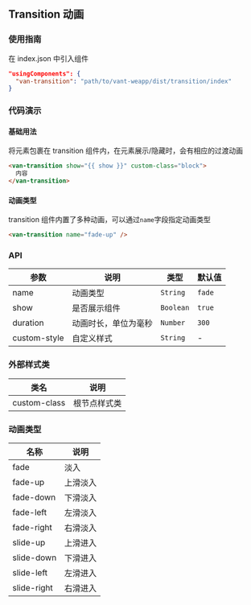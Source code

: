 ## Transition 动画

### 使用指南

在 index.json 中引入组件
```json
"usingComponents": {
  "van-transition": "path/to/vant-weapp/dist/transition/index"
}
```

### 代码演示

#### 基础用法
将元素包裹在 transition 组件内，在元素展示/隐藏时，会有相应的过渡动画

```html
<van-transition show="{{ show }}" custom-class="block">
  内容
</van-transition>
```

#### 动画类型
transition 组件内置了多种动画，可以通过`name`字段指定动画类型

```html
<van-transition name="fade-up" />
```

### API

| 参数 | 说明 | 类型 | 默认值 |
|-----------|-----------|-----------|-------------|
| name | 动画类型 | `String` | `fade`|
| show | 是否展示组件 | `Boolean` | `true` |
| duration | 动画时长，单位为毫秒 | `Number` | `300` |
| custom-style | 自定义样式 | `String` | - |

### 外部样式类

| 类名 | 说明 |
|-----------|-----------|
| custom-class | 根节点样式类 |

### 动画类型

| 名称 | 说明 |
|-----------|-----------|
| fade | 淡入 |
| fade-up | 上滑淡入 |
| fade-down | 下滑淡入 |
| fade-left | 左滑淡入 |
| fade-right | 右滑淡入 |
| slide-up | 上滑进入 |
| slide-down | 下滑进入 |
| slide-left | 左滑进入 |
| slide-right | 右滑进入 |

